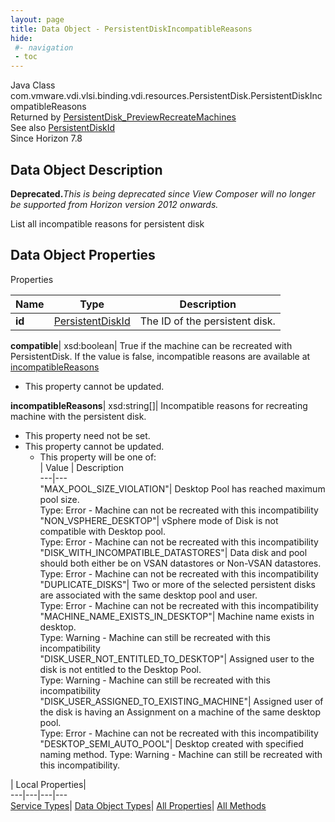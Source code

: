 ```yaml
---
layout: page
title: Data Object - PersistentDiskIncompatibleReasons
hide:
 #- navigation
 - toc
---
```






Java Class
    com.vmware.vdi.vlsi.binding.vdi.resources.PersistentDisk.PersistentDiskIncompatibleReasons  
Returned by
     [PersistentDisk_PreviewRecreateMachines](vdi.resources.PersistentDisk.md#previewRecreateMachines)  
See also
     [PersistentDiskId](vdi.entity.PersistentDiskId.md)  
Since 
    Horizon 7.8

## Data Object Description 

**Deprecated.**_This is being deprecated since View Composer will no longer be supported from Horizon version 2012 onwards._

List all incompatible reasons for persistent disk 

## Data Object Properties

Properties

Name |  Type |  Description   
---|---|---  
**id**| [PersistentDiskId](vdi.entity.PersistentDiskId.md)|  The ID of the persistent disk.   
  
**compatible**|  xsd:boolean|  True if the machine can be recreated with PersistentDisk. If the value is false, incompatible reasons are available at [incompatibleReasons](vdi.resources.PersistentDisk.PersistentDiskIncompatibleReasons.md#incompatibleReasons)   


* This property cannot be updated.

  
**incompatibleReasons**|  xsd:string[]|  Incompatible reasons for recreating machine with the persistent disk.   


* This property need not be set.
* This property cannot be updated.
  * This property will be one of:  
|  Value |  Description   
---|---  
"MAX_POOL_SIZE_VIOLATION"| Desktop Pool has reached maximum pool size.  
Type: Error - Machine can not be recreated with this incompatibility  
"NON_VSPHERE_DESKTOP"| vSphere mode of Disk is not compatible with Desktop pool.  
Type: Error - Machine can not be recreated with this incompatibility  
"DISK_WITH_INCOMPATIBLE_DATASTORES"| Data disk and pool should both either be on VSAN datastores or Non-VSAN datastores.  
Type: Error - Machine can not be recreated with this incompatibility  
"DUPLICATE_DISKS"| Two or more of the selected persistent disks are associated with the same desktop pool and user.  
Type: Error - Machine can not be recreated with this incompatibility  
"MACHINE_NAME_EXISTS_IN_DESKTOP"| Machine name exists in desktop.  
Type: Warning - Machine can still be recreated with this incompatibility  
"DISK_USER_NOT_ENTITLED_TO_DESKTOP"| Assigned user to the disk is not entitled to the Desktop Pool.  
Type: Warning - Machine can still be recreated with this incompatibility  
"DISK_USER_ASSIGNED_TO_EXISTING_MACHINE"| Assigned user of the disk is having an Assignment on a machine of the same desktop pool.  
Type: Error - Machine can not be recreated with this incompatibility  
"DESKTOP_SEMI_AUTO_POOL"| Desktop created with specified naming method. Type: Warning - Machine can still be recreated with this incompatibility.  

  
  
  
 | Local Properties|   
---|---|---|---  
[Service Types](index-mo_types.md)| [Data Object Types](index-do_types.md)| [All Properties](index-properties.md)| [All Methods](index-methods.md)  
  
  

